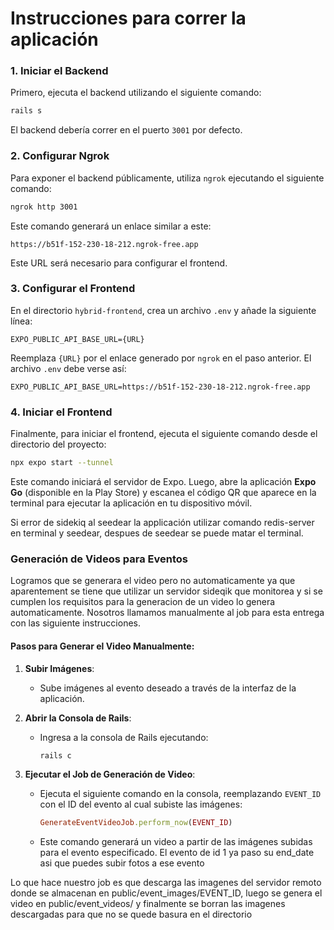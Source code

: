 # Instrucciones para correr la aplicación

### 1. Iniciar el Backend
Primero, ejecuta el backend utilizando el siguiente comando:
```bash
rails s
```
El backend debería correr en el puerto `3001` por defecto.

### 2. Configurar Ngrok
Para exponer el backend públicamente, utiliza `ngrok` ejecutando el siguiente comando:
```bash
ngrok http 3001
```
Este comando generará un enlace similar a este:
```
https://b51f-152-230-18-212.ngrok-free.app
```
Este URL será necesario para configurar el frontend.

### 3. Configurar el Frontend
En el directorio `hybrid-frontend`, crea un archivo `.env` y añade la siguiente línea:
```
EXPO_PUBLIC_API_BASE_URL={URL}
```
Reemplaza `{URL}` por el enlace generado por `ngrok` en el paso anterior. El archivo `.env` debe verse así:
```
EXPO_PUBLIC_API_BASE_URL=https://b51f-152-230-18-212.ngrok-free.app
```

### 4. Iniciar el Frontend
Finalmente, para iniciar el frontend, ejecuta el siguiente comando desde el directorio del proyecto:
```bash
npx expo start --tunnel
```
Este comando iniciará el servidor de Expo. Luego, abre la aplicación **Expo Go** (disponible en la Play Store) y escanea el código QR que aparece en la terminal para ejecutar la aplicación en tu dispositivo móvil.

Si error de sidekiq al seedear la applicación utilizar comando redis-server en terminal y seedear, despues de seedear se puede matar el terminal.
### Generación de Videos para Eventos

Logramos que se generara el video pero no automaticamente ya que aparentement se tiene que utilizar un servidor sideqik que monitorea y si se cumplen los requisitos para la generacion de un video lo genera automaticamente. Nosotros llamamos manualmente al job para esta entrega con las siguiente instrucciones.

#### Pasos para Generar el Video Manualmente:

1. **Subir Imágenes**:
   - Sube imágenes al evento deseado a través de la interfaz de la aplicación.

2. **Abrir la Consola de Rails**:
   - Ingresa a la consola de Rails ejecutando:
     ```bash
     rails c
     ```

3. **Ejecutar el Job de Generación de Video**:
   - Ejecuta el siguiente comando en la consola, reemplazando `EVENT_ID` con el ID del evento al cual subiste las imágenes:
     ```ruby
     GenerateEventVideoJob.perform_now(EVENT_ID)
     ```
   - Este comando generará un video a partir de las imágenes subidas para el evento especificado. El evento de id 1 ya paso su end_date asi que puedes subir fotos a ese evento

Lo que hace nuestro job es que descarga las imagenes del servidor remoto donde se almacenan en public/event_images/EVENT_ID, luego se genera el video en  public/event_videos/ y finalmente se borran las imagenes descargadas para que no se quede basura en el directorio